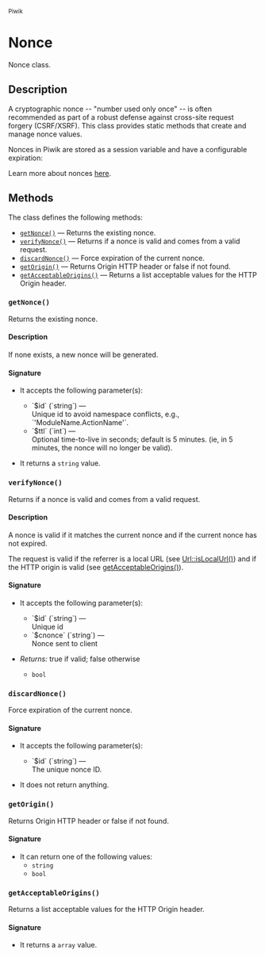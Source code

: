 <small>Piwik</small>

Nonce
=====

Nonce class.

Description
-----------

A cryptographic nonce -- "number used only once" -- is often recommended as
part of a robust defense against cross-site request forgery (CSRF/XSRF). This
class provides static methods that create and manage nonce values.

Nonces in Piwik are stored as a session variable and have a configurable expiration:

Learn more about nonces [here](http://en.wikipedia.org/wiki/Cryptographic_nonce).

Methods
-------

The class defines the following methods:

- [`getNonce()`](#getnonce) &mdash; Returns the existing nonce.
- [`verifyNonce()`](#verifynonce) &mdash; Returns if a nonce is valid and comes from a valid request.
- [`discardNonce()`](#discardnonce) &mdash; Force expiration of the current nonce.
- [`getOrigin()`](#getorigin) &mdash; Returns Origin HTTP header or false if not found.
- [`getAcceptableOrigins()`](#getacceptableorigins) &mdash; Returns a list acceptable values for the HTTP Origin header.

<a name="getnonce" id="getnonce"></a>
<a name="getNonce" id="getNonce"></a>
### `getNonce()`

Returns the existing nonce.

#### Description

If none exists, a new nonce will be generated.

#### Signature

-  It accepts the following parameter(s):

   <ul>
   <li>
      <div markdown="1" class="parameter">
      `$id` (`string`) &mdash;

      <div markdown="1" class="param-desc"> Unique id to avoid namespace conflicts, e.g., `'ModuleName.ActionName'`.</div>

      <div style="clear:both;"/>

      </div>
   </li>
   <li>
      <div markdown="1" class="parameter">
      `$ttl` (`int`) &mdash;

      <div markdown="1" class="param-desc"> Optional time-to-live in seconds; default is 5 minutes. (ie, in 5 minutes, the nonce will no longer be valid).</div>

      <div style="clear:both;"/>

      </div>
   </li>
   </ul>
- It returns a `string` value.

<a name="verifynonce" id="verifynonce"></a>
<a name="verifyNonce" id="verifyNonce"></a>
### `verifyNonce()`

Returns if a nonce is valid and comes from a valid request.

#### Description

A nonce is valid if it matches the current nonce and if the current nonce
has not expired.

The request is valid if the referrer is a local URL (see [Url::isLocalUrl()](/api-reference/Piwik/Url#islocalurl))
and if the HTTP origin is valid (see [getAcceptableOrigins()](/api-reference/Piwik/Nonce#getacceptableorigins)).

#### Signature

-  It accepts the following parameter(s):

   <ul>
   <li>
      <div markdown="1" class="parameter">
      `$id` (`string`) &mdash;

      <div markdown="1" class="param-desc"> Unique id</div>

      <div style="clear:both;"/>

      </div>
   </li>
   <li>
      <div markdown="1" class="parameter">
      `$cnonce` (`string`) &mdash;

      <div markdown="1" class="param-desc"> Nonce sent to client</div>

      <div style="clear:both;"/>

      </div>
   </li>
   </ul>
- _Returns:_ true if valid; false otherwise
    - `bool`

<a name="discardnonce" id="discardnonce"></a>
<a name="discardNonce" id="discardNonce"></a>
### `discardNonce()`

Force expiration of the current nonce.

#### Signature

-  It accepts the following parameter(s):

   <ul>
   <li>
      <div markdown="1" class="parameter">
      `$id` (`string`) &mdash;

      <div markdown="1" class="param-desc"> The unique nonce ID.</div>

      <div style="clear:both;"/>

      </div>
   </li>
   </ul>
- It does not return anything.

<a name="getorigin" id="getorigin"></a>
<a name="getOrigin" id="getOrigin"></a>
### `getOrigin()`

Returns Origin HTTP header or false if not found.

#### Signature

- It can return one of the following values:
    - `string`
    - `bool`

<a name="getacceptableorigins" id="getacceptableorigins"></a>
<a name="getAcceptableOrigins" id="getAcceptableOrigins"></a>
### `getAcceptableOrigins()`

Returns a list acceptable values for the HTTP Origin header.

#### Signature

- It returns a `array` value.

